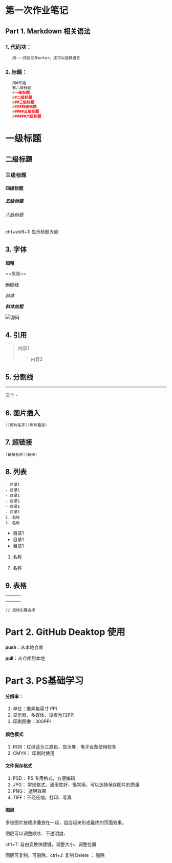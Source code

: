 # 第一次作业笔记

## Part 1. Markdown 相关语法

### 1. 代码块：

~~~java
   用~~~然后回车enter，还可以选择语言


~~~

### 2. 标题：

~~~c
   用#开始
   有六级标题
   #一级标题
   ##二级标题
   ###三级标题
   ####四级标题
   #####五级标题
   ######六级标题
~~~

#  一级标题
   ##  二级标题
   ###  三级标题
   ####  四级标题
   #####  五级标题
   ######  六级标题

ctrl+shift+1: 显示标题大纲

## 3. 字体

**加粗**

==高亮==

~~删除线~~

*斜体*

***斜体加粗***

![源码](D:\Typora\Files\image-20210522163928972.png)





## 4. 引用

> 内容1
>
> > 内容2

## 5. 分割线

---

三个 - 

## 6. 图片插入

~~~java
![照片名字](照片路径) 
~~~

## 7. 超链接

~~~java
[链接名称](链接)
~~~

## 8. 列表

~~~
- 目录1
- 目录1
- 目录1
- 目录1
- 目录1
- 目录1
1. 名称
2. 名称
~~~

- 目录1
- 目录1
- 目录1

1. 名称

2. 名称

   

## 9. 表格

|      |      |      |
| ---- | ---- | ---- |
|      |      |      |
|      |      |      |
|      |      |      |

~~~
// 鼠标右键选择
~~~

# Part 2. GitHub Deaktop 使用

**push**：从本地仓库

**pull**：从仓库到本地



# Part 3. PS基础学习

#### 分辨率： 

1. 单位：像素每英寸 PPI
2. 显示器、多媒体、设置为72PPI
3. 印刷图像：300PPI

#### 颜色模式

1. RGB：红绿蓝为三原色，显示屏，电子设备使用较多
2. CMYK： 印刷时使用

#### 文件保存格式

1. PSD： PS 专用格式，方便编辑
2. JPG： 常规格式，通用性好，很常用，可以选择保存图片的质量
3. PNG： 透明效果
4. TIFF：不经压缩，打印、写真

#### 图层

多张图片按顺序叠放在一起，组合起来形成最终的页面效果。

图层可以调整顺序、不透明度、

ctrl+T:  自由变换快捷键，调整大小、调整位置

图层可复制，可删除，ctrl+J: 复制  Delete ： 删除

